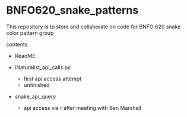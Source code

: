 # BNFO620_snake_patterns
This repository is to store and collaborate on code for BNFO 620 snake color pattern group

contents
- ReadME

- iNaturalist_api_calls.py
	- first api access attempt
	- unfinished
- snake_api_query
	- api access via r after meeting with Ben Marshall
